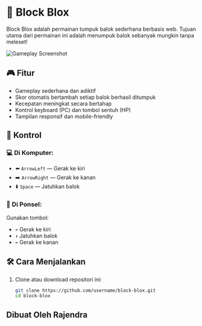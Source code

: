 # 🧱 Block Blox

Block Blox adalah permainan tumpuk balok sederhana berbasis web. Tujuan utama dari permainan ini adalah menumpuk balok sebanyak mungkin tanpa meleset!

![Gameplay Screenshot](screenshot.png) 

## 🎮 Fitur

- Gameplay sederhana dan adiktif
- Skor otomatis bertambah setiap balok berhasil ditumpuk
- Kecepatan meningkat secara bertahap
- Kontrol keyboard (PC) dan tombol sentuh (HP)
- Tampilan responsif dan mobile-friendly

## 📱 Kontrol

### 💻 Di Komputer:
- ⬅️ `ArrowLeft` — Gerak ke kiri
- ➡️ `ArrowRight` — Gerak ke kanan
- ⬇️ `Space` — Jatuhkan balok

### 📱 Di Ponsel:
Gunakan tombol:
- `⬅️` Gerak ke kiri
- `⬇️` Jatuhkan balok
- `➡️` Gerak ke kanan

## 🛠️ Cara Menjalankan

1. Clone atau download repositori ini:

   ```bash
   git clone https://github.com/username/block-blox.git
   cd block-blox

## Dibuat Oleh Rajendra
